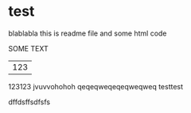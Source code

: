 # test
blablabla
this is readme file and some html code

<p> SOME TEXT </p>
<table>
<tr><td>123</td></tr>
</table>
123123
jvuvvohohoh
qeqeqweqeqeqweqweq
testtest

dffdsffsdfsfs
